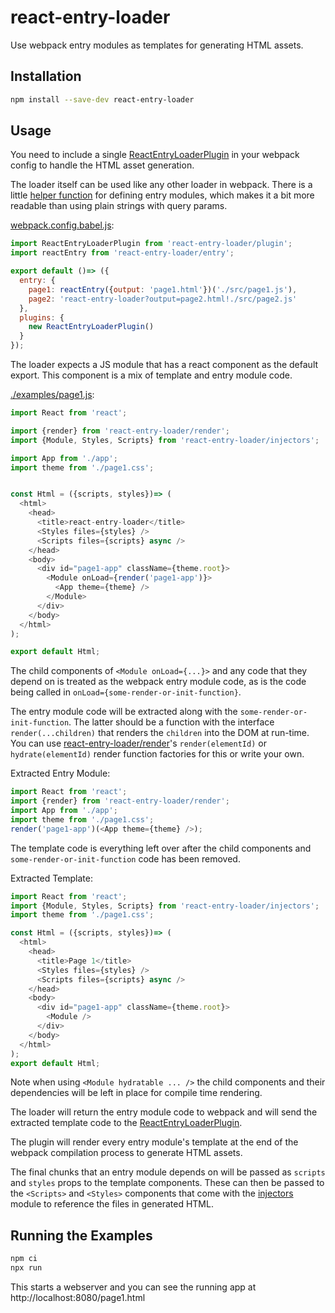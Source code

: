 # react-entry-loader

Use webpack entry modules as templates for generating HTML assets.


## Installation

```bash
npm install --save-dev react-entry-loader
```


## Usage

You need to include a single [ReactEntryLoaderPlugin](./src/plugin.js) in your
webpack config to handle the HTML asset generation.

The loader itself can be used like any other loader in webpack.
There is a little [helper function](./src/entry.js) for defining entry modules,
which makes it a bit more readable than using plain strings with query params.


[webpack.config.babel.js](./examples/webpack.config.babel.js):
```js
import ReactEntryLoaderPlugin from 'react-entry-loader/plugin';
import reactEntry from 'react-entry-loader/entry';

export default ()=> ({
  entry: {
    page1: reactEntry({output: 'page1.html'})('./src/page1.js'),
    page2: 'react-entry-loader?output=page2.html!./src/page2.js'
  },
  plugins: {
    new ReactEntryLoaderPlugin()
  }
});
```

The loader expects a JS module that has a react component as the default export.
This component is a mix of template and entry module code.

[./examples/page1.js](./examples/page1.js):
```js
import React from 'react';

import {render} from 'react-entry-loader/render';
import {Module, Styles, Scripts} from 'react-entry-loader/injectors';

import App from './app';
import theme from './page1.css';


const Html = ({scripts, styles})=> (
  <html>
    <head>
      <title>react-entry-loader</title>
      <Styles files={styles} />
      <Scripts files={scripts} async />
    </head>
    <body>
      <div id="page1-app" className={theme.root}>
        <Module onLoad={render('page1-app')}>
          <App theme={theme} />
        </Module>
      </div>
    </body>
  </html>
);

export default Html;
```

The child components of `<Module onLoad={...}>` and any code that they depend on
is treated as the webpack entry module code, as is the code being called in `onLoad={some-render-or-init-function}`.

The entry module code will be extracted along with the `some-render-or-init-function`.
The latter should be a function with the interface `render(...children)` that
renders the `children` into the DOM at run-time.
You can use [react-entry-loader/render](./src/render.js)'s `render(elementId)` or `hydrate(elementId)` render function factories for this or write your own.

Extracted Entry Module:
```js
import React from 'react';
import {render} from 'react-entry-loader/render';
import App from './app';
import theme from './page1.css';
render('page1-app')(<App theme={theme} />);
```

The template code is everything left over after the child components and `some-render-or-init-function` code has been removed.


Extracted Template:
```js
import React from 'react';
import {Module, Styles, Scripts} from 'react-entry-loader/injectors';
import theme from './page1.css';

const Html = ({scripts, styles})=> (
  <html>
    <head>
      <title>Page 1</title>
      <Styles files={styles} />
      <Scripts files={scripts} async />
    </head>
    <body>
      <div id="page1-app" className={theme.root}>
        <Module />
      </div>
    </body>
  </html>
);
export default Html;
```

Note when using `<Module hydratable ... />` the child components and their
dependencies will be left in place for compile time rendering.

The loader will return the entry module code to webpack and will
send the extracted template code to the [ReactEntryLoaderPlugin](./src/plugin.js).

The plugin will render every entry module's template at the end of
the webpack compilation process to generate HTML assets.

The final chunks that an entry module depends on will be passed as
`scripts` and `styles` props to the template components.
These can then be passed to the `<Scripts>` and `<Styles>` components that come
with the [injectors](./src/injectors.js) module to reference the files in generated HTML.


## Running the Examples

```bash
npm ci
npx run
```

This starts a webserver and you can see the running app at http://localhost:8080/page1.html
